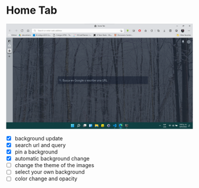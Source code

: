 # Home Tab

![Home Tab](.assets/hometab.png)

- [x] background update
- [x] search url and query
- [x] pin a background
- [x] automatic background change
- [ ] change the theme of the images
- [ ] select your own background
- [ ] color change and opacity
